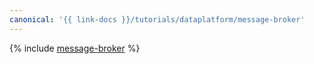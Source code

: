 ```yaml
---
canonical: '{{ link-docs }}/tutorials/dataplatform/message-broker'
---
```


{% include [message-broker](../../_tutorials/dataplatform/message-broker.md) %}
